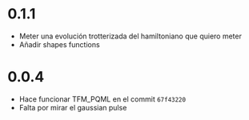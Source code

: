 # 0.1.1
- Meter una evolución trotterizada del hamiltoniano que quiero meter
- Añadir shapes functions



# 0.0.4

- Hace funcionar TFM_PQML en el commit `67f43220`
- Falta por mirar el gaussian pulse

